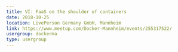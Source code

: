 ```yaml
---
title: VI: FaaS on the shoulder of containers
date: 2018-10-25
location: LivePerson Germany GmbH, Mannheim
link: https://www.meetup.com/Docker-Mannheim/events/255317522/
usergroup: dockerma
type: usergroup
---
```

